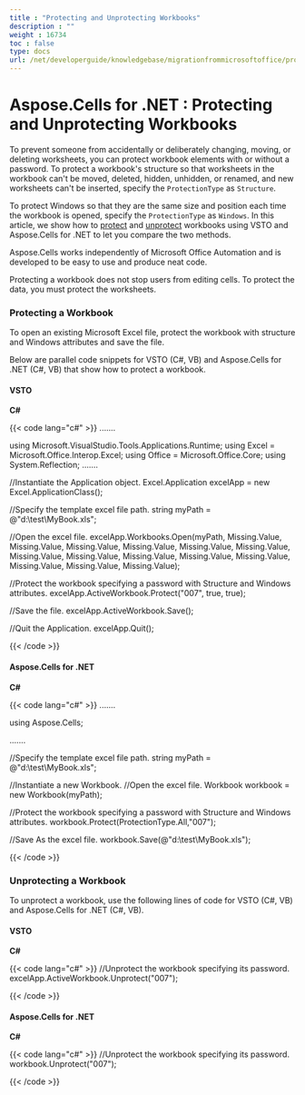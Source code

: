 ```yaml
---
title : "Protecting and Unprotecting Workbooks" 
description : "" 
weight : 16734 
toc : false
type: docs
url: /net/developerguide/knowledgebase/migrationfrommicrosoftoffice/protecting+and+unprotecting+workbooks/
---
```


# Aspose.Cells for .NET : Protecting and Unprotecting Workbooks


To prevent someone from accidentally or deliberately changing, moving, or deleting worksheets, you can protect workbook elements with or without a password. To protect a workbook's structure so that worksheets in the workbook can't be moved, deleted, hidden, unhidden, or renamed, and new worksheets can't be inserted, specify the `ProtectionType` as `Structure`.

To protect Windows so that they are the same size and position each time the workbook is opened, specify the `ProtectionType` as `Windows`. In this article, we show how to [protect](https://docs2.aspose.com/cells/net/developerguide/knowledgebase/migrationfrommicrosoftoffice/protecting+and+unprotecting+workbooks) and [unprotect](https://docs2.aspose.com/cells/net/developerguide/knowledgebase/migrationfrommicrosoftoffice/protecting+and+unprotecting+workbooks) workbooks using VSTO and Aspose.Cells for .NET to let you compare the two methods.

Aspose.Cells works independently of Microsoft Office Automation and is developed to be easy to use and produce neat code.

Protecting a workbook does not stop users from editing cells. To protect the data, you must protect the worksheets.

### Protecting a Workbook

To open an existing Microsoft Excel file, protect the workbook with structure and Windows attributes and save the file.

Below are parallel code snippets for VSTO (C#, VB) and Aspose.Cells for .NET (C#, VB) that show how to protect a workbook.

#### VSTO

**C#**

{{< code lang="c#" >}}
.......

using Microsoft.VisualStudio.Tools.Applications.Runtime;
using Excel = Microsoft.Office.Interop.Excel;
using Office = Microsoft.Office.Core;
using System.Reflection;
.......

//Instantiate the Application object.
Excel.Application excelApp = new Excel.ApplicationClass();

//Specify the template excel file path.
string myPath = @"d:\test\MyBook.xls";

//Open the excel file.
excelApp.Workbooks.Open(myPath, Missing.Value, Missing.Value,
Missing.Value, Missing.Value,
Missing.Value, Missing.Value,
Missing.Value, Missing.Value,
Missing.Value, Missing.Value,
Missing.Value, Missing.Value,
Missing.Value, Missing.Value);

//Protect the workbook specifying a password with Structure and Windows attributes.
excelApp.ActiveWorkbook.Protect("007", true, true);

//Save the file.
excelApp.ActiveWorkbook.Save();

//Quit the Application.
excelApp.Quit();
 
{{< /code >}}

#### Aspose.Cells for .NET

**C#**

{{< code lang="c#" >}}
.......

using Aspose.Cells;

.......


//Specify the template excel file path.
string myPath = @"d:\test\MyBook.xls";

//Instantiate a new Workbook.
//Open the excel file.
Workbook workbook = new Workbook(myPath);

//Protect the workbook specifying a password with Structure and Windows attributes.
workbook.Protect(ProtectionType.All,"007");

//Save As the excel file.
workbook.Save(@"d:\test\MyBook.xls");
 
{{< /code >}}

### Unprotecting a Workbook

To unprotect a workbook, use the following lines of code for VSTO (C#, VB) and Aspose.Cells for .NET (C#, VB).

#### VSTO

**C#**

{{< code lang="c#" >}}
//Unprotect the workbook specifying its password.
excelApp.ActiveWorkbook.Unprotect("007");
 
{{< /code >}}

#### Aspose.Cells for .NET

**C#**

{{< code lang="c#" >}}
//Unprotect the workbook specifying its password.
workbook.Unprotect("007");
 
{{< /code >}}

